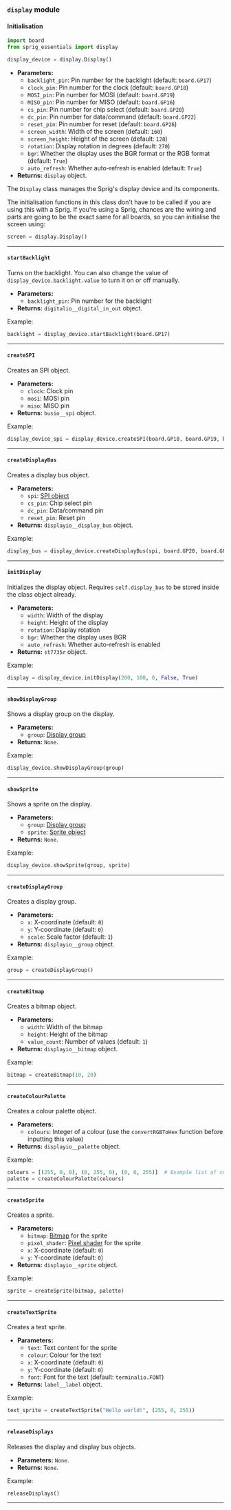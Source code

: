 ### `display` module

#### Initialisation

```py
import board
from sprig_essentials import display

display_device = display.Display()
```

- **Parameters:**
  - `backlight_pin`: Pin number for the backlight (default: `board.GP17`)
  - `clock_pin`: Pin number for the clock (default: `board.GP18`)
  - `MOSI_pin`: Pin number for MOSI (default: `board.GP19`)
  - `MISO_pin`: Pin number for MISO (default: `board.GP16`)
  - `cs_pin`: Pin number for chip select (default: `board.GP20`)
  - `dc_pin`: Pin number for data/command (default: `board.GP22`)
  - `reset_pin`: Pin number for reset (default: `board.GP26`)
  - `screen_width`: Width of the screen (default: `160`)
  - `screen_height`: Height of the screen (default: `128`)
  - `rotation`: Display rotation in degrees (default: `270`)
  - `bgr`: Whether the display uses the BGR format or the RGB format (default: `True`)
  - `auto_refresh`: Whether auto-refresh is enabled (default: `True`)
- **Returns:** `display` object.

The `Display` class manages the Sprig's display device and its components.

The initialisation functions in this class don't have to be called if you are using this with a Sprig. If you're using a Sprig, chances are the wiring and parts are going to be the exact same for all boards, so you can initialise the screen using:

```py
screen = display.Display()
```

---

#### `startBacklight`

Turns on the backlight. You can also change the value of `display_device.backlight.value` to turn it on or off manually.

- **Parameters:**
  - `backlight_pin`: Pin number for the backlight
- **Returns:** `digitalio__digital_in_out` object.

Example:

```py
backlight = display_device.startBacklight(board.GP17)
```

---

#### `createSPI`

Creates an SPI object.

- **Parameters:**
  - `clock`: Clock pin
  - `mosi`: MOSI pin
  - `miso`: MISO pin
- **Returns:** `busio__spi` object.

Example:

```py
display_device_spi = display_device.createSPI(board.GP18, board.GP19, board.GP16)
```

---

#### `createDisplayBus`

Creates a display bus object.

- **Parameters:**
  - `spi`: [SPI object](#createspi)
  - `cs_pin`: Chip select pin
  - `dc_pin`: Data/command pin
  - `reset_pin`: Reset pin
- **Returns:** `displayio__display_bus` object.

Example:

```py
display_bus = display_device.createDisplayBus(spi, board.GP20, board.GP22, board.GP26)
```

---

#### `initDisplay`

Initializes the display object. Requires `self.display_bus` to be stored inside the class object already.

- **Parameters:**
  - `width`: Width of the display
  - `height`: Height of the display
  - `rotation`: Display rotation
  - `bgr`: Whether the display uses BGR
  - `auto_refresh`: Whether auto-refresh is enabled
- **Returns:** `st7735r` object.

Example:

```py
display = display_device.initDisplay(200, 100, 0, False, True)
```

---

#### `showDisplayGroup`

Shows a display group on the display.

- **Parameters:**
  - `group`: [Display group](#createdisplaygroup)
- **Returns:** `None`.

Example:

```py
display_device.showDisplayGroup(group)
```

---

#### `showSprite`

Shows a sprite on the display.

- **Parameters:**
  - `group`: [Display group](#createdisplaygroup)
  - `sprite`: [Sprite object](#createsprite)
- **Returns:** `None`.

Example:

```py
display_device.showSprite(group, sprite)
```

---

#### `createDisplayGroup`

Creates a display group.

- **Parameters:**
  - `x`: X-coordinate (default: `0`)
  - `y`: Y-coordinate (default: `0`)
  - `scale`: Scale factor (default: `1`)
- **Returns:** `displayio__group` object.

Example:

```py
group = createDisplayGroup()
```

---

#### `createBitmap`

Creates a bitmap object.

- **Parameters:**
  - `width`: Width of the bitmap
  - `height`: Height of the bitmap
  - `value_count`: Number of values (default: `1`)
- **Returns:** `displayio__bitmap` object.

Example:

```py
bitmap = createBitmap(10, 20)
```

---

#### `createColourPalette`

Creates a colour palette object.

- **Parameters:**
  - `colours`: Integer of a colour (use the `convertRGBToHex` function before inputting this value)
- **Returns:** `displayio__palette` object.

Example:

```py
colours = [(255, 0, 0), (0, 255, 0), (0, 0, 255)]  # Example list of colours as a Tuple
palette = createColourPalette(colours)
```

---

#### `createSprite`

Creates a sprite.

- **Parameters:**
  - `bitmap`: [Bitmap](#createbitmap) for the sprite
  - `pixel_shader`: [Pixel shader](#createcolourpalette) for the sprite
  - `x`: X-coordinate (default: `0`)
  - `y`: Y-coordinate (default: `0`)
- **Returns:** `displayio__sprite` object.

Example:

```py
sprite = createSprite(bitmap, palette)
```

---

#### `createTextSprite`

Creates a text sprite.

- **Parameters:**
  - `text`: Text content for the sprite
  - `colour`: Colour for the text
  - `x`: X-coordinate (default: `0`)
  - `y`: Y-coordinate (default: `0`)
  - `font`: Font for the text (default: `terminalio.FONT`)
- **Returns:** `label__label` object.

Example:

```py
text_sprite = createTextSprite("Hello world!", (255, 0, 255))
```

---

#### `releaseDisplays`

Releases the display and display bus objects.

- **Parameters:** `None`.
- **Returns:** `None`.

Example:

```py
releaseDisplays()
```

---
